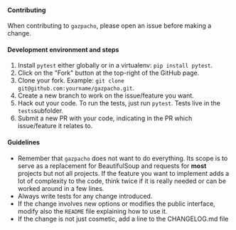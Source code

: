 #### Contributing

When contributing to `gazpacho`, please open an issue before making a change.



#### Development environment and steps

1. Install `pytest` either globally or in a virtualenv: `pip install pytest`.
2. Click on the "Fork" button at the top-right of the GitHub page.
3. Clone your fork. Example: `git clone git@github.com:yourname/gazpacho.git`.
4. Create a new branch to work on the issue/feature you want.
5. Hack out your code. To run the tests, just run `pytest`. Tests live in the `tests`subfolder.
6. Submit a new PR with your code, indicating in the PR which issue/feature it relates to.



#### Guidelines

- Remember that `gazpacho` does not want to do everything. Its scope is to serve as a replacement for BeautifulSoup and requests for **most** projects but not all projects. If the feature you want to implement adds a lot of complexity to the code, think twice if it is really needed or can be worked around in a few lines.
- Always write tests for any change introduced.
- If the change involves new options or modifies the public interface, modify also the `README` file explaining how to use it.
- If the change is not just cosmetic, add a line to the CHANGELOG.md file



### 